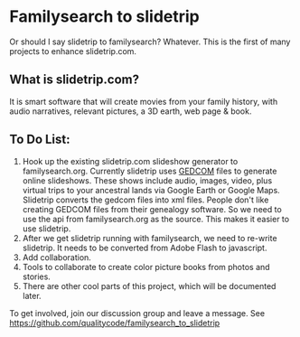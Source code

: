 
# Familysearch to slidetrip

Or should I say slidetrip to familysearch?  Whatever.  This is the first of many projects to enhance slidetrip.com.

## What is slidetrip.com?

It is smart software that will create movies from your family history, with audio narratives, relevant pictures, a 3D earth, web page & book.

## To Do List:

 1. Hook up the existing slidetrip.com slideshow generator to
    familysearch.org.  Currently slidetrip uses
    [GEDCOM](https://en.wikipedia.org/wiki/GEDCOM) files to generate
    online slideshows. These shows include audio, images, video, plus
    virtual trips to your ancestral lands via Google Earth or Google
    Maps.  Slidetrip converts the gedcom files into xml files.  People
    don't like creating GEDCOM files from their genealogy software.  So
    we need to use the api from familysearch.org as the source.  This
    makes it easier to use slidetrip.
 2. After we get slidetrip running with familysearch, we need to
    re-write slidetrip.  It needs to be converted from Adobe Flash to
    javascript.
 3. Add collaboration.
 4. Tools to collaborate to create color picture books from photos and
    stories.
 5. There are other cool parts of this project, which will be documented
    later.

To get involved, join our discussion group and leave a message. See https://github.com/qualitycode/familysearch_to_slidetrip
